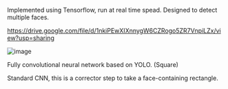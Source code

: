 Implemented using Tensorflow, run at real time spead. Designed to detect multiple faces. 

https://drive.google.com/file/d/1nkiPEwXIXnnygW6CZRogo5ZR7VnpiLZx/view?usp=sharing

![image](https://drive.google.com/uc?export=view&id=<1nkiPEwXIXnnygW6CZRogo5ZR7VnpiLZx>)


Fully convolutional neural network based on YOLO. (Square)




Standard CNN, this is a corrector step to take a face-containing rectangle. 
